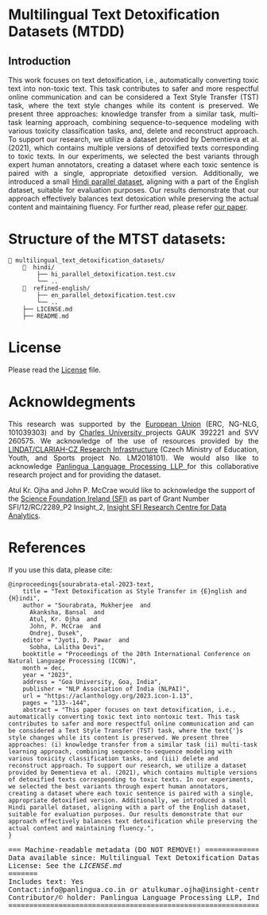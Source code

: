 # Multilingual Text Detoxification Datasets (MTDD) 
## Introduction
<p align="justify">
This work focuses on text detoxification, i.e., automatically converting toxic text into non-toxic text. This task contributes to safer and more respectful online communication and can be considered a Text Style Transfer (TST) task, where the text style changes while its content is preserved. We present three approaches: knowledge transfer from a similar task, multi-task learning approach, combining sequence-to-sequence modeling with various toxicity classification tasks, and, delete and reconstruct approach. To support our research, we utilize a dataset provided by Dementieva et al.(2021), which contains multiple versions of detoxified texts corresponding to toxic texts. In our experiments, we selected the best variants through expert human annotators, creating a dataset where each toxic sentence is paired with a single, appropriate detoxified version. Additionally, we introduced a small <a href="https://github.com/panlingua/multilingual_text_detoxification_datasets"> Hindi parallel dataset</a>, aligning with a part of the English dataset, suitable for evaluation purposes. Our results demonstrate that our approach effectively balances text detoxication while preserving the actual content and maintaining fluency. For further read, please refer <a href="https://arxiv.org/abs/2402.07767"> our paper</a>.</p>

# Structure of the MTST datasets:
```
📂 multilingual_text_detoxification_datasets/
    📂  hindi/
        ├── hi_parallel_detoxification.test.csv
        └── ..
    📂  refined-english/
        ├── en_parallel_detoxification.test.csv
        └── ..
    ├── LICENSE.md
    ├── README.md
```

# License
Please read the [License](https://github.com/panlingua/multilingual_text_detoxification_datasets/blob/main/LICENSE) file.

# Acknowldegments
<p align="justify">
This research was supported by the <a href="https://erc.europa.eu/homepage">European Union</a> (ERC, NG-NLG, 101039303) and by <a href="https://cuni.cz/">Charles University </a> projects GAUK 392221 and SVV 260575. We acknowledge of the use of resources provided by the <a href="https://ufal.mff.cuni.cz/">LINDAT/CLARIAH-CZ Research Infrastructure</a> (Czech Ministry of Education, Youth, and Sports project No. LM2018101). We would also like to acknowledge <a href="panlingua.co.in"> Panlingua Language Processing LLP </a> for this collaborative research project and for providing the dataset.

Atul Kr. Ojha and John P. McCrae would like to acknowledge the support of the <a href="https://www.sfi.ie/"> Science Foundation Ireland (SFI)</a> as part of Grant Number SFI/12/RC/2289_P2 Insight_2, <a href="https://www.insight-centre.org/">Insight SFI Research Centre for Data Analytics</a>. </p>
# References
If you use this data, please cite:
```
@inproceedings{sourabrata-etal-2023-text,
    title = "Text Detoxification as Style Transfer in {E}nglish and {H}indi",
    author = "Sourabrata, Mukherjee  and
      Akanksha, Bansal  and
      Atul, Kr. Ojha  and
      John, P. McCrae  and
      Ondrej, Dusek",
    editor = "Jyoti, D. Pawar  and
      Sobha, Lalitha Devi",
    booktitle = "Proceedings of the 20th International Conference on Natural Language Processing (ICON)",
    month = dec,
    year = "2023",
    address = "Goa University, Goa, India",
    publisher = "NLP Association of India (NLPAI)",
    url = "https://aclanthology.org/2023.icon-1.13",
    pages = "133--144",
    abstract = "This paper focuses on text detoxification, i.e., automatically converting toxic text into nontoxic text. This task contributes to safer and more respectful online communication and can be considered a Text Style Transfer (TST) task, where the text{'}s style changes while its content is preserved. We present three approaches: (i) knowledge transfer from a similar task (ii) multi-task learning approach, combining sequence-to-sequence modeling with various toxicity classification tasks, and (iii) delete and reconstruct approach. To support our research, we utilize a dataset provided by Dementieva et al. (2021), which contains multiple versions of detoxified texts corresponding to toxic texts. In our experiments, we selected the best variants through expert human annotators, creating a dataset where each toxic sentence is paired with a single, appropriate detoxified version. Additionally, we introduced a small Hindi parallel dataset, aligning with a part of the English dataset, suitable for evaluation purposes. Our results demonstrate that our approach effectively balances text detoxification while preserving the actual content and maintaining fluency.",
}
```
</pre>

<pre>
=== Machine-readable metadata (DO NOT REMOVE!) =====================================================
Data available since: Multilingual Text Detoxification Datasets (MTDD)@2023
License: See the <i>LICENSE.md</i>
=======
Includes text: Yes
Contact:info@panlingua.co.in or atulkumar.ojha@insight-centre.org/shashwatup9k@gmail.com 
Contributor/&copy; holder: Panlingua Language Processing LLP, India; Institute of Formal and Applied Linguistics, Faculty of Mathematics and Physics Charles University, Czech Republic; and Insight Centre for Data Analytics, Data Science Institue, University of Galway, Ireland
=======================================================================================================
</pre>

